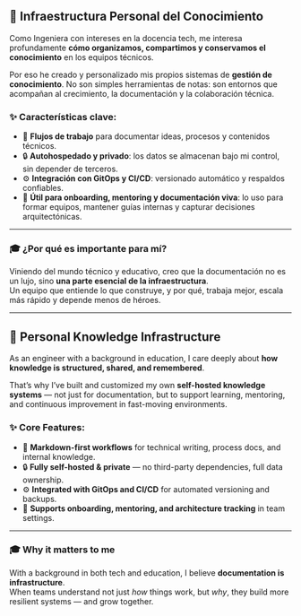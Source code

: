 ## 🧠 Infraestructura Personal del Conocimiento

Como Ingeniera con intereses en la docencia tech, me interesa profundamente **cómo organizamos, compartimos y conservamos el conocimiento** en los equipos técnicos.

Por eso he creado y personalizado mis propios sistemas de **gestión de conocimiento**. No son simples herramientas de notas: son entornos que acompañan al crecimiento, la documentación y la colaboración técnica.

### ✨ Características clave:

- 📝 **Flujos de trabajo** para documentar ideas, procesos y contenidos técnicos.
- 🔒 **Autohospedado y privado**: los datos se almacenan bajo mi control, sin depender de terceros.
- ⚙️ **Integración con GitOps y CI/CD**: versionado automático y respaldos confiables.
- 👥 **Útil para onboarding, mentoring y documentación viva**: lo uso para formar equipos, mantener guías internas y capturar decisiones arquitectónicas.

---

### 🎓 ¿Por qué es importante para mí?

Viniendo del mundo técnico y educativo, creo que la documentación no es un lujo, sino **una parte esencial de la infraestructura**.  
Un equipo que entiende lo que construye, y por qué, trabaja mejor, escala más rápido y depende menos de héroes.

---

## 🧠 Personal Knowledge Infrastructure

As an engineer with a background in education, I care deeply about **how knowledge is structured, shared, and remembered**.

That’s why I’ve built and customized my own **self-hosted knowledge systems** — not just for documentation, but to support learning, mentoring, and continuous improvement in fast-moving environments.

### ✨ Core Features:

- 📝 **Markdown-first workflows** for technical writing, process docs, and internal knowledge.
- 🔒 **Fully self-hosted & private** — no third-party dependencies, full data ownership.
- ⚙️ **Integrated with GitOps and CI/CD** for automated versioning and backups.
- 👥 **Supports onboarding, mentoring, and architecture tracking** in team settings.

---

### 🎓 Why it matters to me

With a background in both tech and education, I believe **documentation is infrastructure**.  
When teams understand not just *how* things work, but *why*, they build more resilient systems — and grow together.

